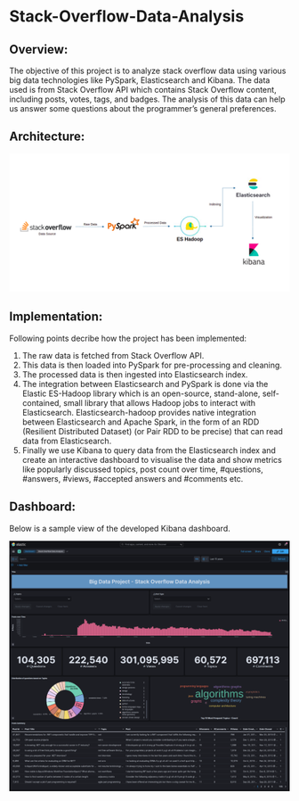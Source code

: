 # Stack-Overflow-Data-Analysis


## Overview:

The objective of this project is to analyze stack overflow data using various big data technologies like PySpark, Elasticsearch and Kibana. The data used is from Stack Overflow API which contains Stack Overflow content, including posts, votes, tags, and badges. The analysis of this data can help us answer some questions about the programmer’s general preferences.  ​


## Architecture:

<img width="1000" alt="Assignment 1 architecture diagram (2)" src="https://github.com/PrateekKumar1709/Stack-Overflow-Data-Analysis/blob/main/screenshot/architecture.png">

## Implementation:

Following points decribe how the project has been implemented:

1. The raw data is fetched from Stack Overflow API.
2. This data is then loaded into PySpark for pre-processing and cleaning.
3. The processed data is then ingested into Elasticsearch index.
4. The integration between Elasticsearch and PySpark is done via the Elastic ES-Hadoop library which is an open-source, stand-alone, self-contained, small library that allows Hadoop jobs to interact with Elasticsearch. Elasticsearch-hadoop provides native integration between Elasticsearch and Apache Spark, in the form of an RDD (Resilient Distributed Dataset) (or Pair RDD to be precise) that can read data from Elasticsearch.
5. Finally we use Kibana to query data from the Elasticsearch index and create an interactive dashboard to visualise the data and show metrics like popularly discussed topics, post count over time, #questions, #answers, #views, #accepted answers and #comments etc.

## Dashboard:

Below is a sample view of the developed Kibana dashboard.

<img width="1000" alt="Assignment 1 architecture diagram (2)" src="https://github.com/PrateekKumar1709/Stack-Overflow-Data-Analysis/blob/main/screenshot/kibana_dashboard.png">

